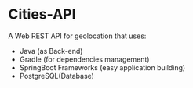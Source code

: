 # Cities-API
A Web REST API for geolocation that uses:
- Java (as Back-end)
- Gradle (for dependencies management)
- SpringBoot Frameworks (easy application building)
- PostgreSQL(Database)


